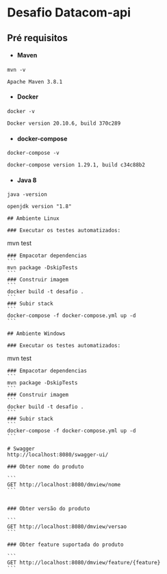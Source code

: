 # Desafio Datacom-api

## Pré requisitos
- #### Maven
````
mvn -v

Apache Maven 3.8.1
````
- #### Docker

````
docker -v

Docker version 20.10.6, build 370c289
````

- #### docker-compose

````
docker-compose -v

docker-compose version 1.29.1, build c34c88b2
````


- #### Java 8
````
java -version

openjdk version "1.8" 

## Ambiente Linux

### Executar os testes automatizados:

````
mvn test
````
### Empacotar dependencias
```
mvn package -DskipTests
``` 
### Construir imagem 
```
docker build -t desafio .
``` 
### Subir stack
```
docker-compose -f docker-compose.yml up -d
``` 

## Ambiente Windows

### Executar os testes automatizados:

````
mvn test 
````
### Empacotar dependencias
```
mvn package -DskipTests
``` 
### Construir imagem
```
docker build -t desafio .
``` 
### Subir stack
```
docker-compose -f docker-compose.yml up -d
``` 

# Swagger
http://localhost:8080/swagger-ui/

### Obter nome do produto

```
GET http://localhost:8080/dmview/nome
```


### Obter versão do produto

```
GET http://localhost:8080/dmview/versao
```

### Obter feature suportada do produto

```
GET http://localhost:8080/dmview/feature/{feature}
```

